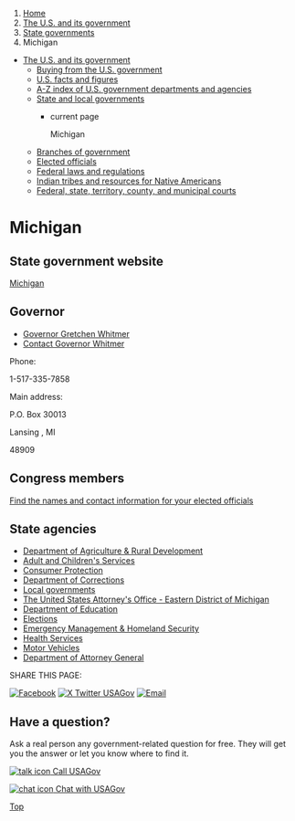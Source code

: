 1. [Home](/)
2. [The U.S. and its government](/about-the-us)
3. [State governments](/state-governments)
4. Michigan

* [The U.S. and its government](/about-the-us)
  + [Buying from the U.S. government](/buy-from-government)
  + [U.S. facts and figures](/facts-figures)
  + [A-Z index of U.S. government departments and agencies](/agency-index)
  + [State and local governments](/state-local-governments)
    - current page

      Michigan
  + [Branches of government](/branches-of-government)
  + [Elected officials](/elected-officials)
  + [Federal laws and regulations](/laws-and-regulations)
  + [Indian tribes and resources for Native Americans](/tribes)
  + [Federal, state, territory, county, and municipal courts](/courts)

Michigan
========

State government website
------------------------

[Michigan](https://www.michigan.gov/som)

Governor
--------

* [Governor Gretchen Whitmer](https://www.michigan.gov/whitmer)
* [Contact Governor Whitmer](https://www.michigan.gov/whitmer/contact)

Phone:

1-517-335-7858

Main address:

P.O. Box 30013
  

Lansing
,
MI

48909

Congress members
----------------

[Find the names and contact information for your elected officials](/elected-officials)

State agencies
--------------

* [Department of Agriculture & Rural Development](https://www.michigan.gov/mdard)
* [Adult and Children's Services](https://www.michigan.gov/mdhhs/adult-child-serv)
* [Consumer Protection](https://www.michigan.gov/consumerprotection)
* [Department of Corrections](https://www.michigan.gov/corrections/)
* [Local governments](https://www.michigan.gov/som/about-michigan/michigan-counties)
* [The United States Attorney's Office - Eastern District of Michigan](https://www.justice.gov/usao-edmi)
* [Department of Education](https://www.michigan.gov/mde)
* [Elections](https://www.michigan.gov/sos/elections)
* [Emergency Management & Homeland Security](https://www.michigan.gov/msp/divisions/emhsd)
* [Health Services](https://www.michigan.gov/mdhhs/keep-mi-healthy)
* [Motor Vehicles](https://www.michigan.gov/sos)
* [Department of Attorney General](https://www.michigan.gov/ag/)

SHARE THIS PAGE:

[![Facebook](/themes/custom/usagov/images/social-media-icons/Facebook_Icon.svg)](https://www.facebook.com/sharer/sharer.php?u=https://www.usa.gov/states/michigan&v=3)
[![X Twitter USAGov](/themes/custom/usagov/images/social-media-icons/X_Twitter_Icon.svg?version=2)](https://twitter.com/intent/tweet?source=webclient&text=https://www.usa.gov/states/michigan)
[![Email](/themes/custom/usagov/images/social-media-icons/Email_Icon.svg?version=2)](mailto:?subject=https://www.usa.gov/states/michigan)

Have a question?
----------------

Ask a real person any government-related question for free. They will get you the answer or let you know where to find it.

[![talk icon](/themes/custom/usagov/images/ICONS_talk.png)
Call USAGov](/phone)

[![chat icon](/themes/custom/usagov/images/ICONS_chat.png)
Chat with USAGov](/chat)

[Top](#main-content)